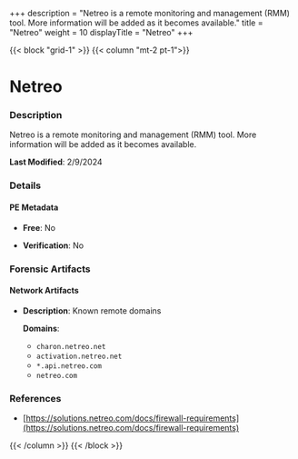 +++
description = "Netreo is a remote monitoring and management (RMM) tool. More information will be added as it becomes available."
title = "Netreo"
weight = 10
displayTitle = "Netreo"
+++


{{< block "grid-1" >}}
{{< column "mt-2 pt-1">}}

# Netreo


### Description

Netreo is a remote monitoring and management (RMM) tool. More information will be added as it becomes available.



**Last Modified**: 2/9/2024

### Details


#### PE Metadata


- **Free**: No

- **Verification**: No





### Forensic Artifacts




#### Network Artifacts

- **Description**: Known remote domains

  **Domains**:
    - `charon.netreo.net`
    - `activation.netreo.net`
    - `*.api.netreo.com`
    - `netreo.com`





### References
- [https://solutions.netreo.com/docs/firewall-requirements](https://solutions.netreo.com/docs/firewall-requirements)



{{< /column >}}
{{< /block >}}
